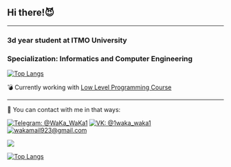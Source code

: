 ## Hi there!:smiling_imp:

---

### 3d year student at ITMO University
### Specialization: Informatics and Computer Engineering


[![Top Langs](https://github-readme-stats.vercel.app/api/top-langs/?username=1MikhailStepanov1&layout=compact)](https://github.com/1MikhailStepanov1/github-readme-stats)


:bomb: Currently working with [Low Level Programming Course](https://github.com/1MikhailStepanov1/Low_Level_Programming)

---

:love_letter: You can contact with me in that ways:

[![Telegram: @WaKa_WaKa1](https://img.shields.io/badge/Telegram-2CA5E0?style=for-the-badge&logo=telegram&logoColor=white&link=https://t.me/Mikhail_Stepanov1)](https://t.me/Mikhail_Stepanov1)
[![VK: @1waka_waka1](https://camo.githubusercontent.com/ed2135313b8d5f71d9c7bdaff09e4906315a02fb0560c57a1c331e960d814ffc/68747470733a2f2f696d672e736869656c64732e696f2f7374617469632f76313f7374796c653d666f722d7468652d6261646765266d6573736167653d564b26636f6c6f723d303037374646266c6f676f3d564b266c6f676f436f6c6f723d464646464646266c6162656c3d)](https://vk.com/1waka_waka1)
[![wakamail923@gmail.com](https://img.shields.io/badge/Gmail-D14836?style=for-the-badge&logo=gmail&logoColor=white&link=mailto:wakamail923@gmail.com)](mailto:wakamail923@gmail.com)


![](https://komarev.com/ghpvc/?username=1MikhailStepanov1&color=AA336A)

[![Top Langs](https://github-readme-stats.vercel.app/api/top-langs/?username=s3m3n1s&layout=compact&theme=vision-friendly-dark)](https://github.com/anuraghazra/github-readme-stats)
